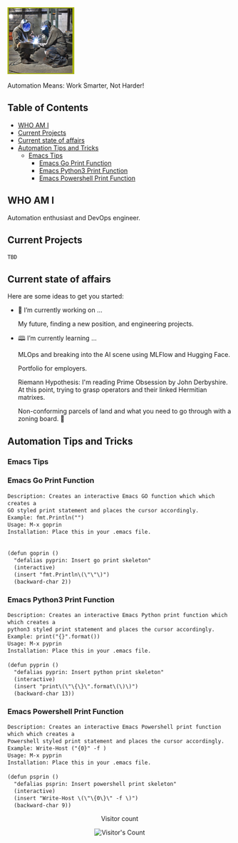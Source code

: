 <div class="AutomationGallery"

<img src="images/DevOpsMLOpsWelders150by150.png" alt="Two welders
    welding metal together.">
<p>Automation Means: Work Smarter, Not Harder!</p>
</div>

## Table of Contents

   - [WHO AM I](#who-am-i)
   - [Current Projects](#current-projects)
   - [Current state of affairs](#current-state-of-affairs)
   - [Automation Tips and Tricks](#automation-tips-and-tricks)
     - [Emacs Tips](#emacs-tips)
        - [Emacs Go Print Function](#emacs-go-print-function)
        - [Emacs Python3 Print Function](#emacs-python3-print-function)
        - [Emacs Powershell Print Function](#emacs-powershell-print-function)


## WHO AM I

Automation enthusiast and DevOps engineer.


## Current Projects

    TBD

## Current state of affairs

Here are some ideas to get you started:

- 🔭 I’m currently working on ...

     My future, finding a new position, and engineering projects.

- 🕮 I’m currently learning ...

    MLOps and breaking into the AI scene using MLFlow and Hugging Face.

    Portfolio for employers.

    Riemann Hypothesis: I'm reading Prime Obsession by John
    Derbyshire. At this point, trying to grasp operators and their
    linked Hermitian matrixes.

    Non-conforming parcels of land and what you need to go through with a
    zoning board. 🤦


## Automation Tips and Tricks

### Emacs Tips

### Emacs Go Print Function

```
Description: Creates an interactive Emacs GO function which which creates a
GO styled print statement and places the cursor accordingly.
Example: fmt.Println("")
Usage: M-x goprin
Installation: Place this in your .emacs file.


(defun goprin ()
  "defalias pyprin: Insert go print skeleton"
  (interactive)
  (insert "fmt.Println\(\"\"\)")
  (backward-char 2))
```

### Emacs Python3 Print Function

```
Description: Creates an interactive Emacs Python print function which which creates a
python3 styled print statement and places the cursor accordingly.
Example: print("{}".format())
Usage: M-x pyprin
Installation: Place this in your .emacs file.

(defun pyprin ()
  "defalias pyprin: Insert python print skeleton"
  (interactive)
  (insert "print\(\"\{\}\".format\(\)\)")
  (backward-char 13))
```

### Emacs Powershell Print Function

```
Description: Creates an interactive Emacs Powershell print function which which creates a
Powershell styled print statement and places the cursor accordingly.
Example: Write-Host ("{0}" -f )
Usage: M-x pyprin
Installation: Place this in your .emacs file.

(defun psprin ()
  "defalias psprin: Insert powershell print skeleton"
  (interactive)
  (insert "Write-Host \(\"\{0\}\" -f \)")
  (backward-char 9))
```


<div align="center">
  <p>Visitor count</p>
  <img src="https://profile-counter.glitch.me/stevem995/count.svg" alt="Visitor's Count" />
</div
>
